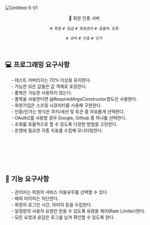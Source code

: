 ![Untitled-5-01](https://gitlab.com/devjun10/member-management/uploads/8043a4940eea1b629042477b66a1ac98/member-management-01.png)
<div align="center">

💁 회원 인증 서버<br>

`# 회원` `# 등급` `# 회원관리` `# 효율적 조회`

`# 관리` `# 인증` `# 인가`

</div>
<br/>

## 💻 프로그래밍 요구사항

&nbsp;&nbsp;&nbsp;&nbsp; - 테스트 커버리지는 70% 이상을 유지한다. <br/>
&nbsp;&nbsp;&nbsp;&nbsp; - 가능한 모든 값들은 값 객체로 포장한다.<br/>
&nbsp;&nbsp;&nbsp;&nbsp; - 롬복은 가능한 사용하지 않는다.  <br/>
&nbsp;&nbsp;&nbsp;&nbsp; - 롬복을 사용한다면 @RequiredArgsConstructor정도만 사용한다. <br/>
&nbsp;&nbsp;&nbsp;&nbsp; - 회원가입은 스프링 시큐리티를 사용해 구현한다. <br/>
&nbsp;&nbsp;&nbsp;&nbsp; - 인증/인가는 방식은 쿠키/세션 및 토큰 중 자유롭게 선택한다. <br/>
&nbsp;&nbsp;&nbsp;&nbsp; - OAuth2를 사용할 경우 Google, Github 중 하나를 선택한다. <br/>
&nbsp;&nbsp;&nbsp;&nbsp; - 조회를 효율적으로 할 수 있도록 다양한 방법을 고민한다. <br/>
&nbsp;&nbsp;&nbsp;&nbsp; - 운영에 필요한 각종 지표를 수집해 모니터링한다. <br/>

<br/>
<br/>
<br/>
<br/>
<br/>

## 🔖 기능 요구사항

&nbsp;&nbsp;&nbsp;&nbsp; - 관리자는 회원의 서비스 이용유무를 선택할 수 있다. <br/>
&nbsp;&nbsp;&nbsp;&nbsp; - 해외 아이피는 차단한다. <br/>
&nbsp;&nbsp;&nbsp;&nbsp; - 회원의 로그인 시간, 아이피 등을 수집한다. <br/>
&nbsp;&nbsp;&nbsp;&nbsp; - 일정량의 사용자 요청만 받을 수 있도록 유량을 제어(Rate Limiter)한다. <br/>
&nbsp;&nbsp;&nbsp;&nbsp; - 모든 요청과 응답은 로그를 남겨 확인할 수 있도록 한다. <br/>

<br/>
<br/>
<br/>
<br/>
<br/>
<br/>

